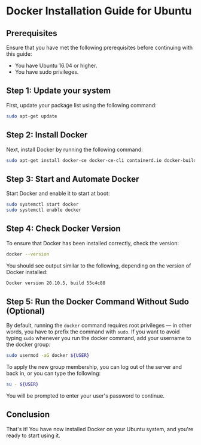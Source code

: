 # Docker Installation Guide for Ubuntu

## Prerequisites
Ensure that you have met the following prerequisites before continuing with this guide:

- You have Ubuntu 16.04 or higher.
- You have sudo privileges.

## Step 1: Update your system
First, update your package list using the following command:

```bash
sudo apt-get update
```

## Step 2: Install Docker
Next, install Docker by running the following command:

```bash
sudo apt-get install docker-ce docker-ce-cli containerd.io docker-buildx-plugin docker-compose-plugin
```

## Step 3: Start and Automate Docker
Start Docker and enable it to start at boot:

```bash
sudo systemctl start docker
sudo systemctl enable docker
```

## Step 4: Check Docker Version
To ensure that Docker has been installed correctly, check the version:

```bash
docker --version
```

You should see output similar to the following, depending on the version of Docker installed:

```bash
Docker version 20.10.5, build 55c4c88
```

## Step 5: Run the Docker Command Without Sudo (Optional)
By default, running the `docker` command requires root privileges — in other words, you have to prefix the command with `sudo`. If you want to avoid typing `sudo` whenever you run the docker command, add your username to the docker group:

```bash
sudo usermod -aG docker ${USER}
```

To apply the new group membership, you can log out of the server and back in, or you can type the following:

```bash
su - ${USER}
```

You will be prompted to enter your user's password to continue.

## Conclusion
That's it! You have now installed Docker on your Ubuntu system, and you're ready to start using it.